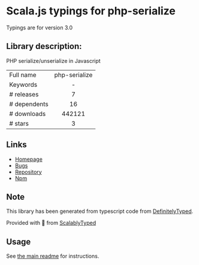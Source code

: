 
# Scala.js typings for php-serialize

Typings are for version 3.0

## Library description:
PHP serialize/unserialize in Javascript

|                    |                 |
| ------------------ | :-------------: |
| Full name          | php-serialize |
| Keywords           | - |
| # releases         | 7 |
| # dependents       | 16 |
| # downloads        | 442121 |
| # stars            | 3 |

## Links
- [Homepage](https://github.com/steelbrain/php-serialize#readme)
- [Bugs](https://github.com/steelbrain/php-serialize/issues)
- [Repository](https://github.com/steelbrain/php-serialize)
- [Npm](https://www.npmjs.com/package/php-serialize)
    


## Note
This library has been generated from typescript code from [DefinitelyTyped](https://definitelytyped.org).

Provided with :purple_heart: from [ScalablyTyped](https://github.com/oyvindberg/ScalablyTyped)

## Usage
See [the main readme](../../readme.md) for instructions.


